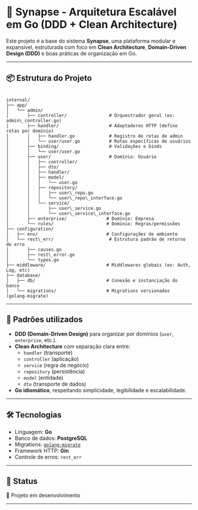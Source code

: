 # 🧠 Synapse - Arquitetura Escalável em Go (DDD + Clean Architecture)

Este projeto é a base do sistema **Synapse**, uma plataforma modular e expansível, estruturada com foco em **Clean Architecture**, **Domain-Driven Design (DDD)** e boas práticas de organização em Go.

---

## 📦 Estrutura do Projeto

```

internal/
├── app/
│   └── admin/
│       ├── controller/                # Orquestrador geral (ex: admin\_controller.go)
│       ├── handler/                   # Adaptadores HTTP (define rotas por domínio)
│       │   ├── handler.go             # Registro de rotas de admin
│       │   └── user/user.go           # Rotas específicas de usuários
│       ├── binding/                   # Validações e binds
│       │   └── user/user.go
│       ├── user/                      # Domínio: Usuário
│       │   ├── controller/
│       │   ├── dto/
│       │   ├── handler/
│       │   ├── model/
│       │   │   └── user.go
│       │   ├── repository/
│       │   │   ├── user\_repo.go
│       │   │   └── user\_repo\_interface.go
│       │   └── service/
│       │       ├── user\_service.go
│       │       └── user\_service\_interface.go
│       ├── enterprise/               # Domínio: Empresa
│       └── rules/                    # Domínio: Regras/permissões
├── configuration/
│   ├── env/                          # Configurações de ambiente
│   └── rest\_err/                     # Estrutura padrão de retorno de erro
│       ├── causes.go
│       ├── rest\_error.go
│       └── types.go
├── middleware/                       # Middlewares globais (ex: Auth, Log, etc)
├── database/
│   ├── db/                           # Conexão e instanciação do banco
│   └── migrations/                   # Migrations versionadas (golang-migrate)

```

---

## 🧱 Padrões utilizados

- **DDD (Domain-Driven Design)** para organizar por domínios (`user`, `enterprise`, etc.).
- **Clean Architecture** com separação clara entre:
  - `handler` (transporte)
  - `controller` (aplicação)
  - `service` (regra de negócio)
  - `repository` (persistência)
  - `model` (entidade)
  - `dto` (transporte de dados)
- **Go idiomático**, respeitando simplicidade, legibilidade e escalabilidade.

---

## 🛠 Tecnologias

- Linguagem: **Go**
- Banco de dados: **PostgreSQL**
- Migrations: [`golang-migrate`](https://github.com/golang-migrate/migrate)
- Framework HTTP: **Gin**
- Controle de erros: `rest_err`

---

## 📌 Status

🚧 Projeto em desenvolvimento

---
